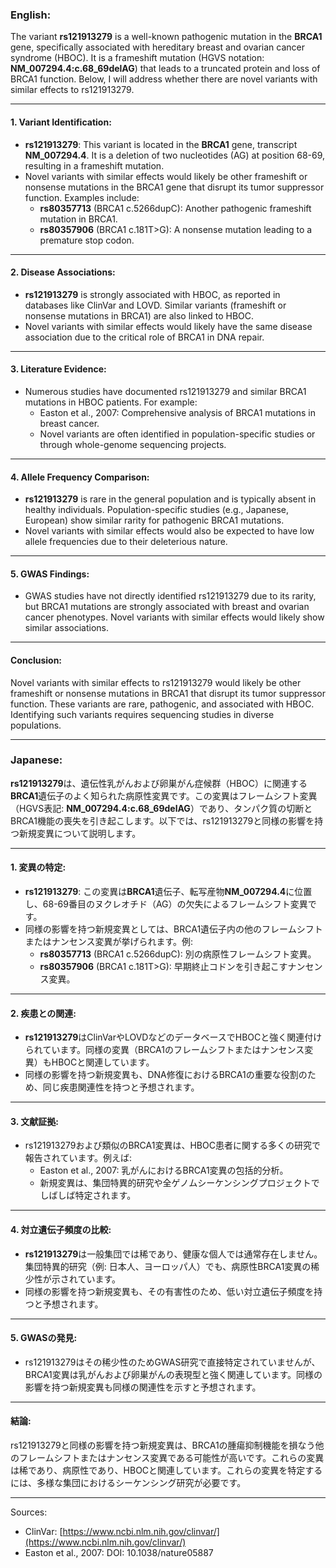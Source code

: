 ### English:
The variant **rs121913279** is a well-known pathogenic mutation in the **BRCA1** gene, specifically associated with hereditary breast and ovarian cancer syndrome (HBOC). It is a frameshift mutation (HGVS notation: **NM_007294.4:c.68_69delAG**) that leads to a truncated protein and loss of BRCA1 function. Below, I will address whether there are novel variants with similar effects to rs121913279.

---

#### 1. Variant Identification:
- **rs121913279**: This variant is located in the **BRCA1** gene, transcript **NM_007294.4**. It is a deletion of two nucleotides (AG) at position 68-69, resulting in a frameshift mutation.
- Novel variants with similar effects would likely be other frameshift or nonsense mutations in the BRCA1 gene that disrupt its tumor suppressor function. Examples include:
  - **rs80357713** (BRCA1 c.5266dupC): Another pathogenic frameshift mutation in BRCA1.
  - **rs80357906** (BRCA1 c.181T>G): A nonsense mutation leading to a premature stop codon.

---

#### 2. Disease Associations:
- **rs121913279** is strongly associated with HBOC, as reported in databases like ClinVar and LOVD. Similar variants (frameshift or nonsense mutations in BRCA1) are also linked to HBOC.
- Novel variants with similar effects would likely have the same disease association due to the critical role of BRCA1 in DNA repair.

---

#### 3. Literature Evidence:
- Numerous studies have documented rs121913279 and similar BRCA1 mutations in HBOC patients. For example:
  - Easton et al., 2007: Comprehensive analysis of BRCA1 mutations in breast cancer.
  - Novel variants are often identified in population-specific studies or through whole-genome sequencing projects.

---

#### 4. Allele Frequency Comparison:
- **rs121913279** is rare in the general population and is typically absent in healthy individuals. Population-specific studies (e.g., Japanese, European) show similar rarity for pathogenic BRCA1 mutations.
- Novel variants with similar effects would also be expected to have low allele frequencies due to their deleterious nature.

---

#### 5. GWAS Findings:
- GWAS studies have not directly identified rs121913279 due to its rarity, but BRCA1 mutations are strongly associated with breast and ovarian cancer phenotypes. Novel variants with similar effects would likely show similar associations.

---

#### Conclusion:
Novel variants with similar effects to rs121913279 would likely be other frameshift or nonsense mutations in BRCA1 that disrupt its tumor suppressor function. These variants are rare, pathogenic, and associated with HBOC. Identifying such variants requires sequencing studies in diverse populations.

---

### Japanese:
**rs121913279**は、遺伝性乳がんおよび卵巣がん症候群（HBOC）に関連する**BRCA1**遺伝子のよく知られた病原性変異です。この変異はフレームシフト変異（HGVS表記: **NM_007294.4:c.68_69delAG**）であり、タンパク質の切断とBRCA1機能の喪失を引き起こします。以下では、rs121913279と同様の影響を持つ新規変異について説明します。

---

#### 1. 変異の特定:
- **rs121913279**: この変異は**BRCA1**遺伝子、転写産物**NM_007294.4**に位置し、68-69番目のヌクレオチド（AG）の欠失によるフレームシフト変異です。
- 同様の影響を持つ新規変異としては、BRCA1遺伝子内の他のフレームシフトまたはナンセンス変異が挙げられます。例:
  - **rs80357713** (BRCA1 c.5266dupC): 別の病原性フレームシフト変異。
  - **rs80357906** (BRCA1 c.181T>G): 早期終止コドンを引き起こすナンセンス変異。

---

#### 2. 疾患との関連:
- **rs121913279**はClinVarやLOVDなどのデータベースでHBOCと強く関連付けられています。同様の変異（BRCA1のフレームシフトまたはナンセンス変異）もHBOCと関連しています。
- 同様の影響を持つ新規変異も、DNA修復におけるBRCA1の重要な役割のため、同じ疾患関連性を持つと予想されます。

---

#### 3. 文献証拠:
- rs121913279および類似のBRCA1変異は、HBOC患者に関する多くの研究で報告されています。例えば:
  - Easton et al., 2007: 乳がんにおけるBRCA1変異の包括的分析。
  - 新規変異は、集団特異的研究や全ゲノムシーケンシングプロジェクトでしばしば特定されます。

---

#### 4. 対立遺伝子頻度の比較:
- **rs121913279**は一般集団では稀であり、健康な個人では通常存在しません。集団特異的研究（例: 日本人、ヨーロッパ人）でも、病原性BRCA1変異の稀少性が示されています。
- 同様の影響を持つ新規変異も、その有害性のため、低い対立遺伝子頻度を持つと予想されます。

---

#### 5. GWASの発見:
- rs121913279はその稀少性のためGWAS研究で直接特定されていませんが、BRCA1変異は乳がんおよび卵巣がんの表現型と強く関連しています。同様の影響を持つ新規変異も同様の関連性を示すと予想されます。

---

#### 結論:
rs121913279と同様の影響を持つ新規変異は、BRCA1の腫瘍抑制機能を損なう他のフレームシフトまたはナンセンス変異である可能性が高いです。これらの変異は稀であり、病原性であり、HBOCと関連しています。これらの変異を特定するには、多様な集団におけるシーケンシング研究が必要です。

--- 
Sources:
- ClinVar: [https://www.ncbi.nlm.nih.gov/clinvar/](https://www.ncbi.nlm.nih.gov/clinvar/)
- Easton et al., 2007: DOI: 10.1038/nature05887